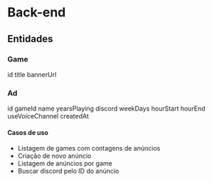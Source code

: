 # Back-end 

## Entidades

### Game

id
title
bannerUrl

### Ad

id
gameId
name
yearsPlaying
discord
weekDays
hourStart
hourEnd
useVoiceChannel
createdAt

#### Casos de uso 

- Listagem de games com contagens de anúncios
- Criação de novo anúncio
- Listagem de anúncios por game
- Buscar discord pelo ID do anúncio






